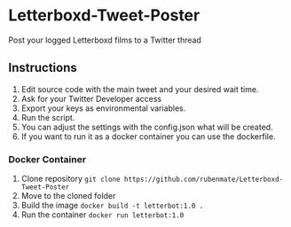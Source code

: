 # Letterboxd-Tweet-Poster

Post your logged Letterboxd films to a Twitter thread

## Instructions

1. Edit source code with the main tweet and your desired wait time.
2. Ask for your Twitter Developer access
3. Export your keys as environmental variables.
4. Run the script.
5. You can adjust the settings with the config.json what will be created.
6. If you want to run it as a docker container you can use the dockerfile.

### Docker Container
1. Clone repository `git clone https://github.com/rubenmate/Letterboxd-Tweet-Poster`
2. Move to the cloned folder
3. Build the image `docker build -t letterbot:1.0 .`
4. Run the container `docker run letterbot:1.0`

